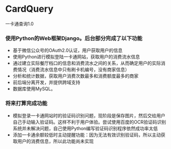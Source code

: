 # CardQuery
一卡通查询1.0
### 使用Python的Web框架Django。后台部分完成了以下功能
- 基于微信公众号的OAuth2.0认证，用户获取用户的信息
- 使用Python进行模拟登陆一卡通网站，获取用户的消费流水信息
- 通过建立实际餐厅档口的信息和消费流水之间的关系，从而确定用户的实际消费情况（消费流水信息中只有刷卡机编号，没有商家信息）
- 分析和统计数据，获取用户消费次数最多和消费额度最多的商家
- 前后端分离开发，并提供跨域支持
- 数据库使用MySQL。

### 将来打算完成功能
- 模拟登录一卡通网站时的验证码识别问题，现阶段是保存图片，然后交给用户自己手动输入验证码。这样不利于用户体验。尝试使用百度的OCR验证码识别系统并未解决问题，自己使用Python编写验证码识别程序依然成功率太低
- 添加一卡通余额较低时主动提醒功能：因为无法有效识别验证码，所以主动获取用户的消费信息，所以此功能尚未实现

